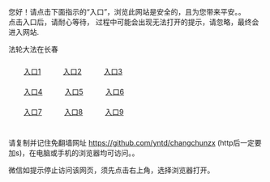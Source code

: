 您好！请点击下面指示的“入口”，浏览此网站是安全的，且为您带来平安。。 <br/>
点击入口后，请耐心等待， 过程中可能会出现无法打开的提示，请忽略，最终会进入网站. </br>

法轮大法在长春<br/>
<div style="padding:10px"><a style="margin:20px" target="_blank" href="https://d94o3ca0xir0a.cloudfront.net/2Qpsp?wixpcgcl" id="ccLink1" rel="nofollow">入口1</a> <a target="_blank" style="margin:20px" href="https://d2hgv8muappejt.cloudfront.net/2Qpsp?kmuuueld" id="ccLink2" rel="nofollow">入口2</a> <a style="margin:20px" target="_blank" href="https://d3n2wuzbtka781.cloudfront.net/2Qpsp?yawgbzhq" id="ccLink3" rel="nofollow">入口3</a></div>

<div style="padding:10px" ><a style="margin:20px" target="_blank" href="https://d94o3ca0xir0a.cloudfront.net/2Qpsp?wixpcgcl" id="ccLink4" rel="nofollow">入口4</a> <a style="margin:20px" href="https://d2hgv8muappejt.cloudfront.net/2Qpsp?kmuuueld" target="_blank" id="ccLink5" rel="nofollow">入口5</a> <a style="margin:20px" href="https://d3n2wuzbtka781.cloudfront.net/2Qpsp?yawgbzhq" target="_blank" id="ccLink6" rel="nofollow">入口6</a></div>

<div style="padding:10px"><a style="margin:20px" target="_blank" href="https://d94o3ca0xir0a.cloudfront.net/2Qpsp?wixpcgcl" id="ccLink7" rel="nofollow">入口7</a> <a style="margin:20px" href="https://d2hgv8muappejt.cloudfront.net/2Qpsp?kmuuueld" target="_blank" id="ccLink8" rel="nofollow">入口8</a> <a style="margin:20px" target="_blank" href="https://d3n2wuzbtka781.cloudfront.net/2Qpsp?yawgbzhq" id="ccLink9" rel="nofollow">入口9</a></div>

<br/>



请复制并记住免翻墙网址 https://github.com/yntd/changchunzx (http后一定要加s)，在电脑或手机的浏览器均可访问。。<br/>

微信如提示停止访问该网页，须先点击右上角，选择浏览器打开。
